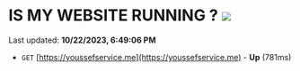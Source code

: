 # IS MY WEBSITE RUNNING ? [![](https://img.shields.io/static/v1?label=Sponsor&message=%E2%9D%A4&logo=GitHub&color=%23fe8e86)](https://github.com/sponsors/<username>)

Last updated: **10/22/2023, 6:49:06 PM**

- `GET` [https://youssefservice.me](https://youssefservice.me) - **Up** (781ms)
